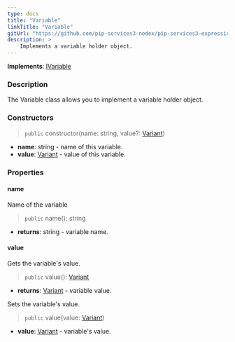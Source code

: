 ```yaml
---
type: docs
title: "Variable"
linkTitle: "Variable"
gitUrl: "https://github.com/pip-services3-nodex/pip-services3-expressions-nodex"
description: > 
    Implements a variable holder object.
---
```


**Implements**: [IVariable](../ivariable)

### Description

The Variable class allows you to implement a variable holder object.

### Constructors

> `public` constructor(name: string, value?: [Variant](../../../variants/variant)) 

- **name**: string - name of this variable.
- **value**: [Variant](../../../variants/variant) - value of this variable.


### Properties

#### name
Name of the variable
> `public` name(): string

- **returns**: string - variable name.

#### value
Gets the variable's value.
> `public` value(): [Variant](../../../variants/variant)

- **returns**: [Variant](../../../variants/variant) - variable value.

Sets the variable's value.

> `public` value(value: [Variant](../../../variants/variant))

- **value**: [Variant](../../../variants/variant) - variable's value.
